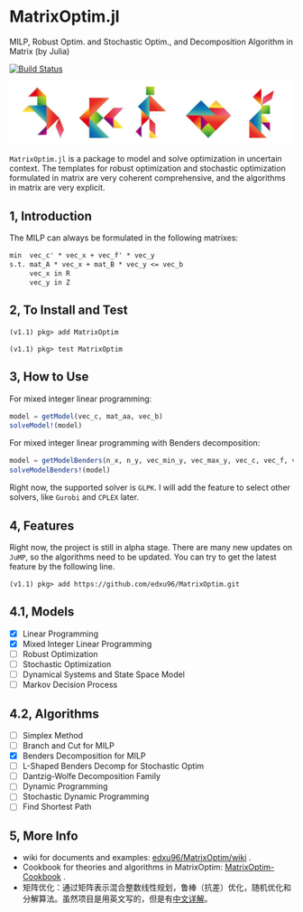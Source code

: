 
# MatrixOptim.jl

MILP, Robust Optim. and Stochastic Optim., and Decomposition Algorithm in Matrix (by Julia)

[![Build Status](https://travis-ci.org/edxu96/MatrixOptim.jl.svg?branch=master)](https://travis-ci.org/edxu96/MatrixOptim.jl)

![Tangram](/images/tangram_1.png)

`MatrixOptim.jl` is a package to model and solve optimization in uncertain context. The templates for robust optimization and stochastic optimization formulated in matrix are very coherent comprehensive, and the algorithms in matrix are very explicit.

## 1, Introduction

The MILP can always be formulated in the following matrixes:

```
min  vec_c' * vec_x + vec_f' * vec_y
s.t. mat_A * vec_x + mat_B * vec_y <= vec_b
     vec_x in R
     vec_y in Z
```

## 2, To Install and Test

```
(v1.1) pkg> add MatrixOptim
```

```
(v1.1) pkg> test MatrixOptim
```

## 3, How to Use

For mixed integer linear programming:

```Julia
model = getModel(vec_c, mat_aa, vec_b)
solveModel!(model)
```

For mixed integer linear programming with Benders decomposition:

```Julia
model = getModelBenders(n_x, n_y, vec_min_y, vec_max_y, vec_c, vec_f, vec_b, mat_aa, mat_bb)
solveModelBenders!(model)
```

Right now, the supported solver is `GLPK`. I will add the feature to select other solvers, like `Gurobi` and `CPLEX` later.

## 4, Features

Right now, the project is still in alpha stage. There are many new updates on `JuMP`, so the algorithms need to be updated. You can try to get the latest feature by the following line.

```
(v1.1) pkg> add https://github.com/edxu96/MatrixOptim.git
```

## 4.1, Models

- [x] Linear Programming
- [x] Mixed Integer Linear Programming
- [ ] Robust Optimization
- [ ] Stochastic Optimization
- [ ] Dynamical Systems and State Space Model
- [ ] Markov Decision Process

## 4.2, Algorithms

- [ ] Simplex Method
- [ ] Branch and Cut for MILP
- [X] Benders Decomposition for MILP
- [ ] L-Shaped Benders Decomp for Stochastic Optim
- [ ] Dantzig-Wolfe Decomposition Family
- [ ] Dynamic Programming
- [ ] Stochastic Dynamic Programming
- [ ] Find Shortest Path

## 5, More Info

- wiki for documents and examples: [edxu96/MatrixOptim/wiki](https://github.com/edxu96/MatrixOptim/wiki/1-Home) .
- Cookbook for theories and algorithms in MatrixOptim: [MatrixOptim-Cookbook](./files/MatrixOptim-Cookbook.pdf) .
- 矩阵优化：通过矩阵表示混合整数线性规划，鲁棒（抗差）优化，随机优化和分解算法。虽然项目是用英文写的，但是有[中文详解](https://github.com/edxu96/MatrixOptim/wiki/9-zh)。
